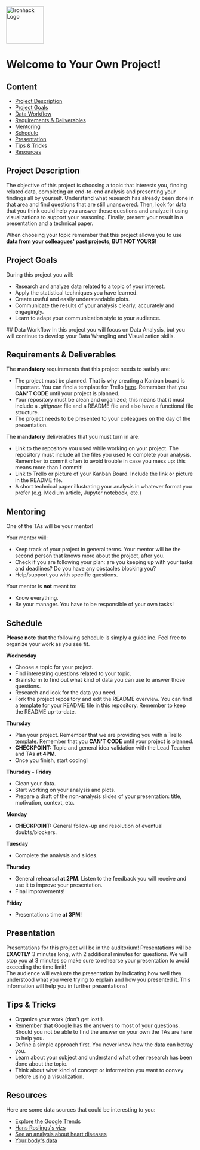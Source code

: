 <img src="https://bit.ly/2VnXWr2" alt="Ironhack Logo" width="100"/>

# Welcome to Your Own Project!


## Content
- [Project Description](#project-description)
- [Project Goals](#project-goals)
- [Data Workflow](#data-workflow)
- [Requirements & Deliverables](#requirements-&-deliverables)
- [Mentoring](#mentoring)
- [Schedule](#schedule)
- [Presentation](#presentation)
- [Tips & Tricks](#tips-&-tricks)
- [Resources](#resources)

## Project Description
The objective of this project is choosing a topic that interests you, finding related data, completing an end-to-end analysis and presenting your findings all by yourself. Understand what research has already been done in that area and find questions that are still unanswered. Then, look for data that you think could help you answer those questions and analyze it using visualizations to support your reasoning. Finally, present your result in a presentation and a technical paper.

When choosing your topic remember that this project allows you to use **data from your colleagues' past projects, BUT NOT YOURS!**

## Project Goals
During this project you will:
* Research and analyze data related to a topic of your interest.
* Apply the statistical techniques you have learned.
* Create useful and easily understandable plots.
* Communicate the results of your analysis clearly, accurately and engagingly.
* Learn to adapt your communication style to your audience.

## Data Workflow
In this project you will focus on Data Analysis, but you will continue to develop your Data Wrangling and Visualization skills.

## Requirements & Deliverables
The **mandatory** requirements that this project needs to satisfy are:
* The project must be planned. That is why creating a Kanban board is important. You can find a template for Trello [here](https://trello.com/b/pc2CNZTo/project-1-build-your-own-game). Remember that you **CAN'T CODE** until your project is planned.
* Your repository must be clean and organized; this means that it must include a *.gitignore* file and a README file and also have a functional file structure.
* The project needs to be presented to your colleagues on the day of the presentation.

The **mandatory** deliverables that you must turn in are:
* Link to the repository you used while working on your project. The repository must include all the files you used to complete your analysis. Remember to commit often to avoid trouble in case you mess up: this means more than 1 commit!
* Link to Trello or picture of your Kanban Board. Include the link or picture in the README file.
* A short technical paper illustrating your analysis in whatever format you prefer (e.g. Medium article, Jupyter notebook, etc.)

## Mentoring
One of the TAs will be your mentor!

Your mentor will:
* Keep track of your project in general terms. Your mentor will be the second person that knows more about the project, after you.
* Check if you are following your plan: are you keeping up with your tasks and deadlines? Do you have any obstacles blocking you?
* Help/support you with specific questions.

Your mentor is **not** meant to:
* Know everything.
* Be your manager. You have to be responsible of your own tasks!

## Schedule

**Please note** that the following schedule is simply a guideline. Feel free to organize your work as you see fit.

**Wednesday**
* Choose a topic for your project.
* Find interesting questions related to your topic.
* Brainstorm to find out what kind of data you can use to answer those questions.
* Research and look for the data you need.
* Fork the project repository and edit the README overview. You can find a [template](https://github.com/ta-data-bcn/Project-Week-5-Your-Own-Project/blob/master/your-project/README.md) for your README file in this repository. Remember to keep the README up-to-date.

**Thursday**
* Plan your project. Remember that we are providing you with a Trello [template](https://trello.com/b/pc2CNZTo/project-1-build-your-own-game). Remember that you **CAN'T CODE** until your project is planned.
* **CHECKPOINT:** Topic and general idea validation with the Lead Teacher and TAs **at 4PM**.
* Once you finish, start coding!

**Thursday - Friday**
* Clean your data.
* Start working on your analysis and plots.
* Prepare a draft of the non-analysis slides of your presentation: title, motivation, context, etc.

**Monday**
* **CHECKPOINT:** General follow-up and resolution of eventual doubts/blockers.

**Tuesday**
* Complete the analysis and slides.

**Thursday**
* General rehearsal **at 2PM**. Listen to the feedback you will receive and use it to improve your presentation.
* Final improvements!

**Friday**
* Presentations time **at 3PM**!

## Presentation  
Presentations for this project will be in the auditorium! Presentations will be **EXACTLY** 3 minutes long, with 2 additional minutes for questions. We will stop you at 3 minutes so make sure to rehearse your presentation to avoid exceeding the time limit!  
The audience will evaluate the presentation by indicating how well they understood what you were trying to explain and how you presented it. This information will help you in further presentations!

## Tips & Tricks
* Organize your work (don't get lost!).
* Remember that Google has the answers to most of your questions. Should you not be able to find the answer on your own the TAs are here to help you.
* Define a simple approach first. You never know how the data can betray you.
* Learn about your subject and understand what other research has been done about the topic.
* Think about what kind of concept or information you want to convey before using a visualization.

## Resources
Here are some data sources that could be interesting to you:  
* [Explore the Google Trends](http://pages.today/trends4)  
* [Hans Roslings's vizs](http://b.link/ted52)  
* [See an analysis about heart diseases](http://b.link/kaggle10)  
* [Your body's data](http://body.media/ted6)
